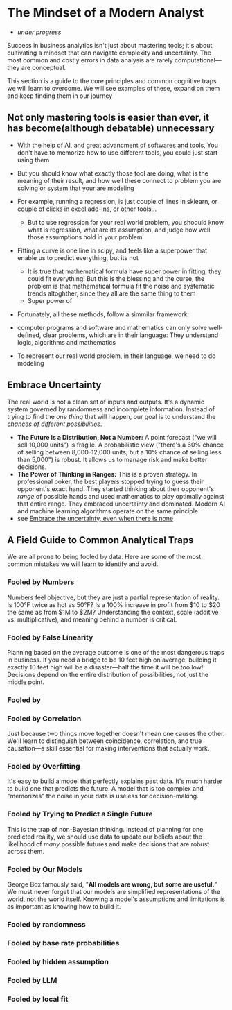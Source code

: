 # The Mindset of a Modern Analyst
- _under progress_

Success in business analytics isn't just about mastering tools; it's about cultivating a mindset that can navigate complexity and uncertainty. The most common and costly errors in data analysis are rarely computational—they are conceptual.

 This section is a guide to the core principles and common cognitive traps we will learn to overcome. We will see examples of these, expand on them and keep finding them in our journey

## Not only mastering tools is easier than ever, it has become(although debatable) unnecessary
- With the help of AI, and great advancment of softwares and tools, You don't have to memorize how to use different tools, you could just start using them
- But you should know what exactly those tool are doing, what is the meaning of their result, and how well these connect to problem you are solving or system that your are modeling
- For example, running a regression, is just couple of lines in sklearn, or couple of clicks in excel add-ins, or other tools...    
    - But to use regression for your real world problem, you shoould know what is regression, what are its assumption, and judge how well those assumptions hold in your problem
- Fitting a curve is one line in scipy, and feels like a superpower that enable us to predict everything, but its not
    - It is true that mathematical formula have super power in fitting, they could fit everything! But this is the blessing and the curse, the problem is that mathematical formula fit the noise and systematic trends altoghther, since they all are the same thing to them
    - Super power of 

- Fortunately, all these methods, follow a simmilar framework:
- computer programs and software and mathematics can only solve well-defined, clear problems, which are in their language: They understand logic, algorithms and mathematics
- To represent our real world problem, in their language, we need to do modeling
 
## Embrace Uncertainty

The real world is not a clean set of inputs and outputs. It's a dynamic system governed by randomness and incomplete information. Instead of trying to find the *one thing* that will happen, our goal is to understand the *chances of different possibilities*.

-   **The Future is a Distribution, Not a Number:** A point forecast ("we will sell 10,000 units") is fragile. A probabilistic view ("there's a 60% chance of selling between 8,000-12,000 units, but a 10% chance of selling less than 5,000") is robust. It allows us to manage risk and make better decisions.
-   **The Power of Thinking in Ranges:** This is a proven strategy. In professional poker, the best players stopped trying to guess their opponent's exact hand. They started thinking about their opponent's *range* of possible hands and used mathematics to play optimally against that entire range. They embraced uncertainty and dominated. Modern AI and machine learning algorithms operate on the same principle.
- see [Embrace the uncertainty, even when there is none](concepts/embrace_the_uncertainty.md)
## A Field Guide to Common Analytical Traps

We are all prone to being fooled by data. Here are some of the most common mistakes we will learn to identify and avoid.

### Fooled by Numbers
Numbers feel objective, but they are just a partial representation of reality. Is 100°F twice as hot as 50°F? Is a 100% increase in profit from $10 to $20 the same as from $1M to $2M? Understanding the context, scale (additive vs. multiplicative), and meaning behind a number is critical.

### Fooled by False Linearity 
Planning based on the average outcome is one of the most dangerous traps in business. If you need a bridge to be 10 feet high on average, building it exactly 10 feet high will be a disaster—half the time it will be too low! Decisions depend on the entire distribution of possibilities, not just the middle point.

### Fooled by 

### Fooled by Correlation
Just because two things move together doesn't mean one causes the other. We'll learn to distinguish between coincidence, correlation, and true causation—a skill essential for making interventions that actually work.

### Fooled by Overfitting
It's easy to build a model that perfectly explains past data. It's much harder to build one that predicts the future. A model that is too complex and "memorizes" the noise in your data is useless for decision-making.

### Fooled by Trying to Predict a Single Future
This is the trap of non-Bayesian thinking. Instead of planning for one predicted reality, we should use data to update our beliefs about the likelihood of *many* possible futures and make decisions that are robust across them.

### Fooled by Our Models
George Box famously said, "**All models are wrong, but some are useful.**" We must never forget that our models are simplified representations of the world, not the world itself. Knowing a model's assumptions and limitations is as important as knowing how to build it.


### Fooled by randomness

### Fooled by base rate probabilities

### Fooled by hidden assumption

### Fooled by LLM

### Fooled by local fit

